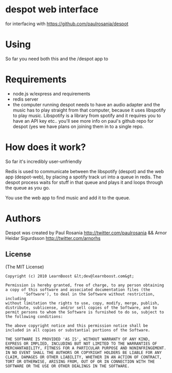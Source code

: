 # despot web interface

for interfacing with https://github.com/paulrosania/despot

# Using

So far you need both this and the /despot app to 

# Requirements

- node.js w/express and requirements
- redis server
- the computer running despot needs to have an audio adapter and the music
  has to play straight from that computer, because it
  uses libspotify to play music. Libspotify is a library from spotify and
  it requires you to have an API key etc.. you'll see more info on
  paul's github repo for despot (yes we have plans on joining them in to
  a single repo.

# How does it work?

So far it's incredibly user-unfriendly

Redis is used to communicate between the libspotify (despot) and the web app
(despot-web), by placing a spotify track uri into a queue in redis. The
despot process waits for stuff in that queue and plays it and loops through
the queue as you go.

You use the web app to find music and add it to the queue.

# Authors

Despot was created by Paul Rosania http://twitter.com/paulrosania && Arnor Heidar Sigurdsson http://twitter.com/arnorhs

## License

(The MIT License)

    Copyright (c) 2010 LearnBoost &lt;dev@learnboost.com&gt;

    Permission is hereby granted, free of charge, to any person obtaining
    a copy of this software and associated documentation files (the
            'Software'), to deal in the Software without restriction, including
    without limitation the rights to use, copy, modify, merge, publish,
    distribute, sublicense, and/or sell copies of the Software, and to
    permit persons to whom the Software is furnished to do so, subject to
    the following conditions:

    The above copyright notice and this permission notice shall be
    included in all copies or substantial portions of the Software.

    THE SOFTWARE IS PROVIDED 'AS IS', WITHOUT WARRANTY OF ANY KIND,
    EXPRESS OR IMPLIED, INCLUDING BUT NOT LIMITED TO THE WARRANTIES OF
    MERCHANTABILITY, FITNESS FOR A PARTICULAR PURPOSE AND NONINFRINGEMENT.
    IN NO EVENT SHALL THE AUTHORS OR COPYRIGHT HOLDERS BE LIABLE FOR ANY
    CLAIM, DAMAGES OR OTHER LIABILITY, WHETHER IN AN ACTION OF CONTRACT,
    TORT OR OTHERWISE, ARISING FROM, OUT OF OR IN CONNECTION WITH THE
    SOFTWARE OR THE USE OR OTHER DEALINGS IN THE SOFTWARE.
